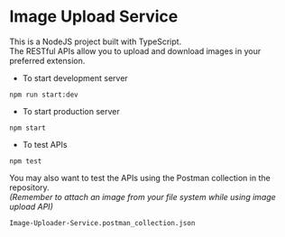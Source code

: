 # Image Upload Service

This is a NodeJS project built with TypeScript.  
The RESTful APIs allow you to upload and download images in your preferred extension.

- To start development server

```
npm run start:dev
```

- To start production server

```
npm start
```

- To test APIs

```
npm test
```

You may also want to test the APIs using the Postman collection in the repository.  
_(Remember to attach an image from your file system while using image upload API)_

```
Image-Uploader-Service.postman_collection.json
```

